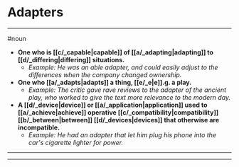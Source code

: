 # Adapters
---
#noun
- **One who is [[c/_capable|capable]] of [[a/_adapting|adapting]] to [[d/_differing|differing]] situations.**
	- _Example: He was an able adapter, and could easily adjust to the differences when the company changed ownership._
- **One who [[a/_adapts|adapts]] a thing, [[e/_e|e]].g. a play.**
	- _Example: The critic gave rave reviews to the adapter of the ancient play, who worked to give the text more relevance to the modern day._
- **A [[d/_device|device]] or [[a/_application|application]] used to [[a/_achieve|achieve]] operative [[c/_compatibility|compatibility]] [[b/_between|between]] [[d/_devices|devices]] that otherwise are incompatible.**
	- _Example: He had an adapter that let him plug his phone into the car's cigarette lighter for power._
---
---
